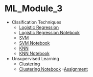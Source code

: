 # ML_Module_3
- Clssification Techniques
	- [Logistic Regression](LR.md) 
  	- [Logistic Regression Notebook](https://github.com/Learn-Write-Repeat/ml/blob/main/Logistic%20Regression/Ankur_ML_Logistic_regression.ipynb)
	- [SVM](https://github.com/Learn-Write-Repeat/Open-contributions/blob/master/Sagar_ML_Support_Vector_Machine.md)
	- [SVM Notebook](https://github.com/Learn-Write-Repeat/Open-contributions/blob/master/Sagar_ML_Support_Vector_Machine.ipynb)
	- [KNN](https://github.com/Learn-Write-Repeat/ml/blob/main/K-Nearest%20Neighbors/Ankur_ML_KNN.md) 
	- [KNN Notebook](https://github.com/Learn-Write-Repeat/ml/blob/main/K-Nearest%20Neighbors/Ankur_ML_KNN.ipynb)
- Unsupervised Learning
	- [Clustering](Custerning.md)
	- [Clustering Notebook](https://github.com/Learn-Write-Repeat/ml/blob/main/Clustering/SharathChandrika_ML_clustering.ipynb)
-[Assignment](Assignment.md)
